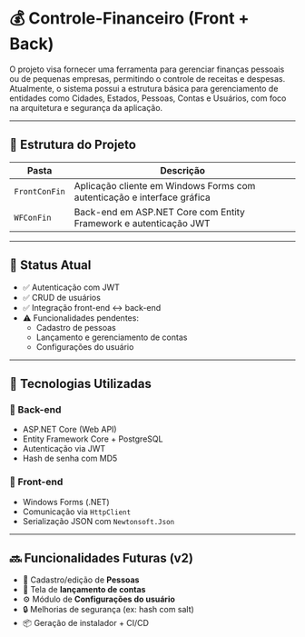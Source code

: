 # 💰 Controle-Financeiro (Front + Back)

O projeto visa fornecer uma ferramenta para gerenciar finanças pessoais ou de pequenas empresas, permitindo o controle de receitas e despesas. Atualmente, o sistema possui a estrutura básica para gerenciamento de entidades como Cidades, Estados, Pessoas, Contas e Usuários, com foco na arquitetura e segurança da aplicação.

---

## 📁 Estrutura do Projeto

| Pasta           | Descrição                                                                 |
|-----------------|---------------------------------------------------------------------------|
| `FrontConFin`   | Aplicação cliente em Windows Forms com autenticação e interface gráfica  |
| `WFConFin`      | Back-end em ASP.NET Core com Entity Framework e autenticação JWT         |

---

## 🚀 Status Atual

- ✅ Autenticação com JWT
- ✅ CRUD de usuários
- ✅ Integração front-end ↔ back-end
- ⚠️ Funcionalidades pendentes:
  - Cadastro de pessoas
  - Lançamento e gerenciamento de contas
  - Configurações do usuário

---

## 🧪 Tecnologias Utilizadas

### 🔧 Back-end
- ASP.NET Core (Web API)
- Entity Framework Core + PostgreSQL
- Autenticação via JWT
- Hash de senha com MD5

### 🎨 Front-end
- Windows Forms (.NET)
- Comunicação via `HttpClient`
- Serialização JSON com `Newtonsoft.Json`

---

## 🔜 Funcionalidades Futuras (v2)

- 🧑 Cadastro/edição de **Pessoas**
- 💸 Tela de **lançamento de contas**
- ⚙️ Módulo de **Configurações do usuário**
- 🔒 Melhorias de segurança (ex: hash com salt)
- 📦 Geração de instalador + CI/CD
